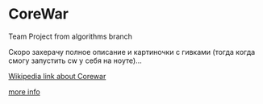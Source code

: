 # CoreWar
Team Project from algorithms branch


Скоро захерачу полное описание и картиночки с гивками (тогда когда смогу запустить cw у себя на ноуте)...


[Wikipedia link about Corewar](https://en.wikipedia.org/wiki/Core_War)

[more info](https://github.com/UF42/Corewar/blob/master/Corewar.en.pdf)
